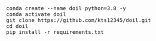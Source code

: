 <pre>
   conda create --name doil python=3.8 -y
   conda activate doil
   git clone https://github.com/kts12345/doil.git
   cd doil
   pip install -r requirements.txt
 </pre>

